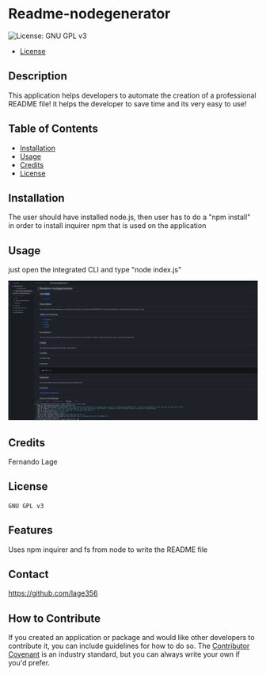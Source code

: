 # Readme-nodegenerator 
  ![License: GNU GPL v3](https://img.shields.io/badge/License-GPLv3-blue.svg)
  - [License](#license)

  ## Description
   
  This application helps developers to automate the creation of a professional README file! it helps the developer to save time and its very easy to use!

  ## Table of Contents
  
  - [Installation](#installation)
  - [Usage](#usage)
  - [Credits](#credits)
  - [License](#license)
  
  ## Installation

  The user should have installed node.js, then user has to do a "npm install" in order to install inquirer npm that is used on the application

  ## Usage

  just open the integrated CLI and type "node index.js"

  ![Screenshot](/utils/screenshot.png)


  ## Credits
  
  Fernando Lage 
  
  ## License
    GNU GPL v3

  ## Features
  
  Uses npm inquirer and fs from node to write the README file
  
  ## Contact 
  https://github.com/lage356

  ## How to Contribute
  
  If you created an application or package and would like other developers to contribute it, you can include guidelines for how to do so. The [Contributor Covenant](https://www.contributor-covenant.org/) is an industry standard, but you can always write your own if you'd prefer.
  
  